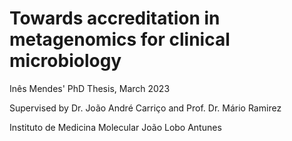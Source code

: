 # Towards accreditation in metagenomics for clinical microbiology
Inês Mendes' PhD Thesis, March 2023

Supervised by Dr. João André Carriço and Prof. Dr. Mário Ramirez

Instituto de Medicina Molecular João Lobo Antunes
